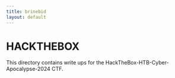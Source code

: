 ```yaml
---
title: brinebid
layout: default
---
```


# HACKTHEBOX

This directory contains write ups for the HackTheBox-HTB-Cyber-Apocalypse-2024 CTF.
